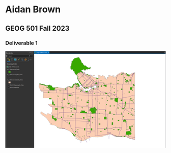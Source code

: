 
# Aidan Brown
## GEOG 501 Fall 2023


### Deliverable 1

![Pasted image 20230906100128.png](../../attachments/Pasted%20image%2020230906100128.png)

